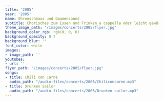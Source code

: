 ```yaml
---
title: '2005'
year: '2005'
name: Ohrenschmaus und Gaumensound
subtitle: Chorisches zum Essen und Trinken a cappella oder leicht gewürzt.
theme_image_path: "/images/concerts/2005/flyer.jpg"
background_color_rgb: rgb(0, 0, 0)
background_opacity: 0.7
background_blur: ''
font_color: white
images:
- image_path: ''
youtubes:
- url: ''
flyer_path: "/images/concerts/2005/flyer.jpg"
songs:
- title: Chili con Carne
  audio_path: "/audio-files/concerts/2005/Chiliconcarne.mp3"
- title: Drunken Sailor
  audio_path: "/audio-files/concerts/2005/Drunken sailor.mp3"
---
```


